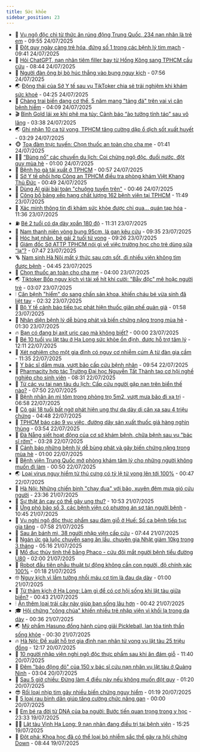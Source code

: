 ```yaml
---
title: Sức khỏe
sidebar_position: 23
---
```


<!-- dantri-suc-khoe:START -->
- 🤔 [Vụ ngộ độc chì từ thức ăn rúng động Trung Quốc, 234 nạn nhân là trẻ em](https://dantri.com.vn/suc-khoe/vu-ngo-doc-chi-tu-thuc-an-rung-dong-trung-quoc-234-nan-nhan-la-tre-em-20250724125407248.htm) - 09:55 24/07/2025
- 🚦 [Đột quỵ ngày càng trẻ hóa, đứng số 1 trong các bệnh lý tim mạch](https://dantri.com.vn/suc-khoe/dot-quy-ngay-cang-tre-hoa-dung-so-1-trong-cac-benh-ly-tim-mach-20250724152409135.htm) - 09:41 24/07/2025
- 🤖 [Hỏi ChatGPT, nạn nhân tiêm filler bay từ Hồng Kông sang TPHCM cầu cứu](https://dantri.com.vn/suc-khoe/hoi-chatgpt-nan-nhan-tiem-filler-bay-tu-hong-kong-sang-tphcm-cau-cuu-20250724124301383.htm) - 08:44 24/07/2025
- 🐻 [Người đàn ông bị bò húc thẳng vào bụng nguy kịch](https://dantri.com.vn/suc-khoe/nguoi-dan-ong-bi-bo-huc-thang-vao-bung-nguy-kich-20250724143450377.htm) - 07:56 24/07/2025
- 🌏 [Động thái của Sở Y tế sau vụ TikToker chia sẻ trải nghiệm khi khám sức khoẻ](https://dantri.com.vn/suc-khoe/dong-thai-cua-so-y-te-sau-vu-tiktoker-chia-se-trai-nghiem-khi-kham-suc-khoe-20250724103520531.htm) - 04:25 24/07/2025
- 👺 [Chàng trai biến dạng cơ thể, 5 năm mang &quot;tảng đá&quot; trên vai vì căn bệnh hiếm](https://dantri.com.vn/suc-khoe/chang-trai-bien-dang-co-the-5-nam-mang-tang-da-tren-vai-vi-can-benh-hiem-20250724102631936.htm) - 04:09 24/07/2025
- 🎬 [Bình Gold lái xe khi phê ma túy: Cảnh báo “ảo tưởng tỉnh táo” sau vô lăng](https://dantri.com.vn/suc-khoe/binh-gold-lai-xe-khi-phe-ma-tuy-canh-bao-ao-tuong-tinh-tao-sau-vo-lang-20250724094306874.htm) - 03:38 24/07/2025
- 🌏 [Ghi nhận 10 ca tử vong, TPHCM tăng cường dập ổ dịch sốt xuất huyết](https://dantri.com.vn/suc-khoe/ghi-nhan-10-ca-tu-vong-tphcm-tang-cuong-dap-o-dich-sot-xuat-huyet-20250724101024121.htm) - 03:29 24/07/2025
- 🐵 [Toạ đàm trực tuyến: Chọn thuốc an toàn cho cha mẹ](https://dantri.com.vn/suc-khoe/toa-dam-truc-tuyen-chon-thuoc-an-toan-cho-cha-me-20250724084135618.htm) - 01:41 24/07/2025
- 👨‍🏫 [“Bùng nổ” các chuyến du lịch: Coi chừng ngộ độc, đuối nước, đột quỵ mùa hè](https://dantri.com.vn/suc-khoe/bung-no-cac-chuyen-du-lich-coi-chung-ngo-doc-duoi-nuoc-dot-quy-mua-he-20250724010524489.htm) - 01:00 24/07/2025
- 🤗 [Bệnh ho gà tái xuất ở TPHCM](https://dantri.com.vn/suc-khoe/benh-ho-ga-tai-xuat-o-tphcm-20250724011527397.htm) - 00:57 24/07/2025
- 🫶 [Sở Y tế phối hợp Công an TPHCM điều tra phòng khám Việt Khang Thủ Đức](https://dantri.com.vn/suc-khoe/so-y-te-phoi-hop-cong-an-tphcm-dieu-tra-phong-kham-viet-khang-thu-duc-20250723164529157.htm) - 00:49 24/07/2025
- 🙉 [Dùng AI giải bài toán &quot;chuộng tuyến trên&quot;](https://dantri.com.vn/suc-khoe/dung-ai-giai-bai-toan-chuong-tuyen-tren-20250722142156390.htm) - 00:46 24/07/2025
- 🦅 [Công bố bảng xếp hạng chất lượng 162 bệnh viện tại TPHCM](https://dantri.com.vn/suc-khoe/cong-bo-bang-xep-hang-chat-luong-162-benh-vien-tai-tphcm-20250723165932281.htm) - 11:49 23/07/2025
- 🐘 [Xác minh thông tin đi khám sức khỏe được chỉ qua... quán tạp hóa](https://dantri.com.vn/suc-khoe/xac-minh-thong-tin-di-kham-suc-khoe-duoc-chi-qua-quan-tap-hoa-20250723172812083.htm) - 11:36 23/07/2025
- ⛽️ [Bé 2 tuổi có dạ dày xoắn 180 độ](https://dantri.com.vn/suc-khoe/be-2-tuoi-co-da-day-xoan-180-do-20250723154552997.htm) - 11:31 23/07/2025
- 🤡 [Nam thanh niên vòng bụng 95cm, lá gan kêu cứu](https://dantri.com.vn/suc-khoe/nam-thanh-nien-vong-bung-95cm-la-gan-keu-cuu-20250723161350157.htm) - 09:35 23/07/2025
- 💼 [Hóc hạt nhãn, bé gái 2 tuổi tử vong](https://dantri.com.vn/suc-khoe/hoc-hat-nhan-be-gai-2-tuoi-tu-vong-20250723160536943.htm) - 09:26 23/07/2025
- 🤔 [Giám đốc Sở ATTP TPHCM nói gì về việc trường học cho trẻ dùng sữa “lạ”?](https://dantri.com.vn/suc-khoe/giam-doc-so-attp-tphcm-noi-gi-ve-viec-truong-hoc-cho-tre-dung-sua-la-20250723121608233.htm) - 07:47 23/07/2025
- 🪜 [Nam sinh Hà Nội mất ý thức sau cơn sốt, đi nhiều viện không tìm được bệnh](https://dantri.com.vn/suc-khoe/nam-sinh-ha-noi-mat-y-thuc-sau-con-sot-di-nhieu-vien-khong-tim-duoc-benh-20250723111957819.htm) - 04:45 23/07/2025
- 📝 [Chọn thuốc an toàn cho cha mẹ](https://dantri.com.vn/suc-khoe/chon-thuoc-an-toan-cho-cha-me-20250723105947729.htm) - 04:00 23/07/2025
- 🌏 [Tiktoker Bốp nguy kịch vì tài xế hít khí cười: &quot;Bẫy độc&quot; mê hoặc người trẻ](https://dantri.com.vn/suc-khoe/tiktoker-bop-nguy-kich-vi-tai-xe-hit-khi-cuoi-bay-doc-me-hoac-nguoi-tre-20250723084702942.htm) - 03:07 23/07/2025
- 🕯 [Căn bệnh &quot;hiểm&quot; do sang chấn sản khoa, khiến cháu bé vừa sinh đã liệt tay](https://dantri.com.vn/suc-khoe/can-benh-hiem-do-sang-chan-san-khoa-khien-chau-be-vua-sinh-da-liet-tay-20250723085425359.htm) - 02:32 23/07/2025
- 🦍 [Bộ Y tế cảnh báo tiếp tục phát hiện thuốc giãn phế quản giả](https://dantri.com.vn/suc-khoe/bo-y-te-canh-bao-tiep-tuc-phat-hien-thuoc-gian-phe-quan-gia-20250723081021133.htm) - 01:58 23/07/2025
- 🌈 [Nhận diện bệnh lý dễ bùng phát và biến chứng nặng trong mùa hè](https://dantri.com.vn/suc-khoe/nhan-dien-benh-ly-de-bung-phat-va-bien-chung-nang-trong-mua-he-20250721155044680.htm) - 01:30 23/07/2025
- 🔥 [Bạn có đang bị axit uric cao mà không biết?](https://dantri.com.vn/suc-khoe/ban-co-dang-bi-axit-uric-cao-ma-khong-biet-20250720210945517.htm) - 00:00 23/07/2025
- 🌊 [Bé 10 tuổi vụ lật tàu ở Hạ Long sức khỏe ổn định, được hỗ trợ tâm lý](https://dantri.com.vn/suc-khoe/be-10-tuoi-vu-lat-tau-o-ha-long-suc-khoe-on-dinh-duoc-ho-tro-tam-ly-20250722191111377.htm) - 12:11 22/07/2025
- 🚦 [Xét nghiệm cho một gia đình có nguy cơ nhiễm cúm A từ đàn gia cầm](https://dantri.com.vn/suc-khoe/xet-nghiem-cho-mot-gia-dinh-co-nguy-co-nhiem-cum-a-tu-dan-gia-cam-20250722142149689.htm) - 11:35 22/07/2025
- 🤖 [Y bác sĩ dầm mưa, vượt bão cấp cứu bệnh nhân](https://dantri.com.vn/suc-khoe/y-bac-si-dam-mua-vuot-bao-cap-cuu-benh-nhan-20250722162333660.htm) - 09:54 22/07/2025
- 🤡 [Pharmacity hợp tác Trường Đại học Nguyễn Tất Thành tạo cơ hội nghề nghiệp cho sinh viên](https://dantri.com.vn/suc-khoe/pharmacity-hop-tac-truong-dai-hoc-nguyen-tat-thanh-tao-co-hoi-nghe-nghiep-cho-sinh-vien-20250722152006031.htm) - 08:31 22/07/2025
- 💂 [Từ các vụ tai nạn tàu du lịch: Cấp cứu người gặp nạn trên biển thế nào?](https://dantri.com.vn/suc-khoe/tu-cac-vu-tai-nan-tau-du-lich-cap-cuu-nguoi-gap-nan-tren-bien-the-nao-20250721023714559.htm) - 07:50 22/07/2025
- 🦄 [Bệnh nhân ăn mì tôm trong phòng trọ 5m2, vượt mưa bão đi xạ trị](https://dantri.com.vn/suc-khoe/benh-nhan-an-mi-tom-trong-phong-tro-5m2-vuot-mua-bao-di-xa-tri-20250722135824000.htm) - 06:58 22/07/2025
- 🧠 [Cô gái 18 tuổi bất ngờ phát hiện ung thư dạ dày di căn xa sau 4 triệu chứng](https://dantri.com.vn/suc-khoe/co-gai-18-tuoi-bat-ngo-phat-hien-ung-thu-da-day-di-can-xa-sau-4-trieu-chung-20250722105946616.htm) - 04:48 22/07/2025
- 🤖 [TPHCM báo cáo 9 vụ việc, đường dây sản xuất thuốc giả hàng nghìn thùng](https://dantri.com.vn/suc-khoe/tphcm-bao-cao-9-vu-viec-duong-day-san-xuat-thuoc-gia-hang-nghin-thung-20250722101139492.htm) - 03:54 22/07/2025
- 💼 [Đà Nẵng siết hoạt động của cơ sở khám bệnh, chữa bệnh sau vụ &quot;bác sĩ rởm&quot;](https://dantri.com.vn/suc-khoe/da-nang-siet-hoat-dong-cua-co-so-kham-benh-chua-benh-sau-vu-bac-si-rom-20250722100303986.htm) - 03:28 22/07/2025
- 🧰 [Cảnh báo những bệnh lý dễ bùng phát và gây biến chứng nặng trong mùa hè](https://dantri.com.vn/suc-khoe/canh-bao-nhung-benh-ly-de-bung-phat-va-gay-bien-chung-nang-trong-mua-he-20250721153745089.htm) - 01:00 22/07/2025
- 🎉 [Bệnh viện Trung Quốc mở phòng khám tâm lý cho những người không muốn đi làm](https://dantri.com.vn/suc-khoe/benh-vien-trung-quoc-mo-phong-kham-tam-ly-cho-nhung-nguoi-khong-muon-di-lam-20250721165713610.htm) - 00:50 22/07/2025
- 🌏 [Loại virus nguy hiểm từ thú cưng có tỷ lệ tử vong lên tới 100%](https://dantri.com.vn/suc-khoe/loai-virus-nguy-hiem-tu-thu-cung-co-ty-le-tu-vong-len-toi-100-20250721162549298.htm) - 00:47 22/07/2025
- 📝 [Hà Nội: Những chiến binh &quot;chạy đua&quot; với bão, xuyên đêm mưa gió cứu người](https://dantri.com.vn/suc-khoe/ha-noi-nhung-chien-binh-chay-dua-voi-bao-xuyen-dem-mua-gio-cuu-nguoi-20250722030353829.htm) - 23:36 21/07/2025
- 🧠 [Sự thật ăn cay có thể gây ung thư?](https://dantri.com.vn/suc-khoe/su-that-an-cay-co-the-gay-ung-thu-20250721103825078.htm) - 10:53 21/07/2025
- 🚀 [Ứng phó bão số 3, các bệnh viện có phương án sơ tán người bệnh](https://dantri.com.vn/suc-khoe/ung-pho-bao-so-3-cac-benh-vien-co-phuong-an-so-tan-nguoi-benh-20250721155152577.htm) - 10:45 21/07/2025
- 💯 [Vụ nghi ngộ độc thực phẩm sau đám giỗ ở Huế: Số ca bệnh tiếp tục gia tăng](https://dantri.com.vn/suc-khoe/vu-nghi-ngo-doc-thuc-pham-sau-dam-gio-o-hue-so-ca-benh-tiep-tuc-gia-tang-20250721110157213.htm) - 07:58 21/07/2025
- 🫶 [Sau ăn bánh mì, 38 người nhập viện cấp cứu](https://dantri.com.vn/suc-khoe/sau-an-banh-mi-38-nguoi-nhap-vien-cap-cuu-20250721105012527.htm) - 07:44 21/07/2025
- 👹 [Ngán ức gà luộc chuyển sang ăn lẩu, chuyên gia Nhật giảm 10kg trong 3 tháng](https://dantri.com.vn/suc-khoe/ngan-uc-ga-luoc-chuyen-sang-an-lau-chuyen-gia-nhat-giam-10kg-trong-3-thang-20250721080010469.htm) - 05:16 21/07/2025
- 🤩 [Mổ đục thủy tinh thể bằng Phaco - cứu đôi mắt người bệnh tiểu đường U80](https://dantri.com.vn/suc-khoe/mo-duc-thuy-tinh-the-bang-phaco-cuu-doi-mat-nguoi-benh-tieu-duong-u80-20250719230021066.htm) - 02:00 21/07/2025
- 🌊 [Robot đầu tiên phẫu thuật tự động không cần con người, độ chính xác 100%](https://dantri.com.vn/khoa-hoc/robot-dau-tien-phau-thuat-tu-dong-khong-can-con-nguoi-do-chinh-xac-100-20250721074245356.htm) - 01:18 21/07/2025
- 🤓 [Nguy kịch vì lầm tưởng nhồi máu cơ tim là đau dạ dày](https://dantri.com.vn/suc-khoe/nguy-kich-vi-lam-tuong-nhoi-mau-co-tim-la-dau-da-day-20250719233117161.htm) - 01:00 21/07/2025
- 🌝 [Từ thảm kịch ở Hạ Long: Làm gì để có cơ hội sống khi lật tàu giữa biển?](https://dantri.com.vn/suc-khoe/tu-tham-kich-o-ha-long-lam-gi-de-co-co-hoi-song-khi-lat-tau-giua-bien-20250721000509225.htm) - 00:43 21/07/2025
- 🕯 [Ăn thêm loại trái cây này giúp bạn sống lâu hơn](https://dantri.com.vn/suc-khoe/an-them-loai-trai-cay-nay-giup-ban-song-lau-hon-20250720190933535.htm) - 00:42 21/07/2025
- 🎓 [Hội chứng &quot;công chúa&quot; khiến nhiều trẻ nhập viện vì khối lạ trong dạ dày](https://dantri.com.vn/suc-khoe/hoi-chung-cong-chua-khien-nhieu-tre-nhap-vien-vi-khoi-la-trong-da-day-20250717141024523.htm) - 00:36 21/07/2025
- 🌏 [Mỹ phẩm Hasuno đồng hành cùng giải Pickleball, lan tỏa tinh thần sống khỏe](https://dantri.com.vn/suc-khoe/my-pham-hasuno-dong-hanh-cung-giai-pickleball-lan-toa-tinh-than-song-khoe-20250719234117883.htm) - 00:30 21/07/2025
- 🔥 [Hà Nội: Đề xuất hỗ trợ gia đình nạn nhân tử vong vụ lật tàu 25 triệu đồng](https://dantri.com.vn/suc-khoe/ha-noi-de-xuat-ho-tro-gia-dinh-nan-nhan-tu-vong-vu-lat-tau-25-trieu-dong-20250720190549238.htm) - 12:17 20/07/2025
- 📝 [10 người nhập viện nghi ngộ độc thực phẩm sau khi ăn đám giỗ](https://dantri.com.vn/suc-khoe/10-nguoi-nhap-vien-nghi-ngo-doc-thuc-pham-sau-khi-an-dam-gio-20250720172041208.htm) - 11:40 20/07/2025
- 🧠 [Đêm &quot;báo động đỏ&quot; của 150 y bác sĩ cứu nạn nhân vụ lật tàu ở Quảng Ninh](https://dantri.com.vn/suc-khoe/dem-bao-dong-do-cua-150-y-bac-si-cuu-nan-nhan-vu-lat-tau-o-quang-ninh-20250720095715399.htm) - 03:04 20/07/2025
- 🦅 [Sau 5 giờ chiều: Đừng làm 4 điều này nếu không muốn đột quỵ](https://dantri.com.vn/suc-khoe/sau-5-gio-chieu-dung-lam-4-dieu-nay-neu-khong-muon-dot-quy-20250718224423845.htm) - 01:20 20/07/2025
- 😎 [Rối loại nhịp tim gây nhiều biến chứng nguy hiểm](https://dantri.com.vn/suc-khoe/roi-loai-nhip-tim-gay-nhieu-bien-chung-nguy-hiem-20250719220644813.htm) - 01:19 20/07/2025
- 🎉 [5 loại rau bình dân giúp tăng cường chức năng gan](https://dantri.com.vn/suc-khoe/5-loai-rau-binh-dan-giup-tang-cuong-chuc-nang-gan-20250719094339572.htm) - 00:00 20/07/2025
- 🫣 [Em bé ra đời từ DNA của ba người: Bước tiến quan trọng trong y học](https://dantri.com.vn/suc-khoe/em-be-ra-doi-tu-dna-cua-ba-nguoi-buoc-tien-quan-trong-trong-y-hoc-20250718101157587.htm) - 23:33 19/07/2025
- 🧑‍🏫 [Lật tàu Vịnh Hạ Long: 9 nạn nhân đang điều trị tại bệnh viện](https://dantri.com.vn/suc-khoe/lat-tau-vinh-ha-long-9-nan-nhan-dang-dieu-tri-tai-benh-vien-20250719222050653.htm) - 15:25 19/07/2025
- 🥷 [Đột phá: Khoa học đã có thể loại bỏ nhiễm sắc thể gây ra hội chứng Down](https://dantri.com.vn/suc-khoe/dot-pha-khoa-hoc-da-co-the-loai-bo-nhiem-sac-the-gay-ra-hoi-chung-down-20250719144801016.htm) - 08:44 19/07/2025<!-- dantri-suc-khoe:END -->
